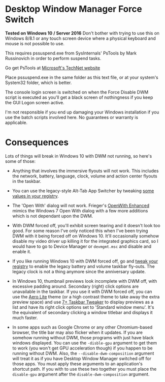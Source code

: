 # Desktop Window Manager Force Switch
**Tested on Windows 10 / Server 2016**
Don't bother with trying to use this on Windows 8/8.1 or any touch screen device where a physical keyboard and mouse is not possible to use.

This requires pssuspend.exe from SysInternals' PsTools by Mark Russinovich
in order to perform suspend tasks.

Go get PsTools at [Microsoft's TechNet website](https://technet.microsoft.com/en-us/sysinternals/pstools.aspx)

Place pssuspend.exe in the same folder as this text file, or at your system's System32 folder, which is better.

The console login screen is switched on when the Force Disable DWM script is executed as you'll get a black screen of nothingness if you keep the GUI Logon screen active.

I'm not responsible if you end up damaging your Windows installation if you use the batch scripts involved here. No guarantees or warranty is applicable.

# Consequences
Lots of things will break in Windows 10 with DWM not running, so here's some of those:

* Anything that involves the immersive flyouts will not work. This includes the network, battery, language, clock, volume and action center flyouts in the taskbar.

* You can use the legacy-style Alt-Tab App Switcher by tweaking [some values in your registry](http://www.askvg.com/how-to-get-windows-xp-styled-classic-alttab-screen-in-windows-vista-and-7/).

* The 'Open With' dialog will not work. Frieger's [OpenWith Enhanced](http://extensions.frieger.com/owdesc.php) mimics the Windows 7 Open With dialog with a few more additions which is not dependant upon the DWM. 

* With DWM forced off, you'll exhibit screen tearing and it doesn't look too good. For some reason I've only noticed this when I've been trying DWM with it being forced off on Windows 10. It'll occasionally somehow disable my video driver up killing it for the integrated graphics card, so I would have to go to Device Manager or ``devmgmt.msc`` and disable and enable it.

* If you like running Windows 10 with DWM forced off, go and [tweak your registry](http://www.askvg.com/collection-of-windows-10-hidden-secret-registry-tweaks/) to enable the legacy battery and volume taskbar fly-outs. The legacy clock is not a thing anymore since the anniversary update.

* In Windows 10, thumbnail previews look incomplete with DWM off, with excessive padding around. Secondary (right) click options are unavailable in the taskbar. If you use it with DWM forced off, you can use the [Aero Lite](http://www.askvg.com/how-to-enable-hidden-aero-lite-theme-in-windows-8-rtm/) theme (or a high contrast theme to take away the extra preview space) and use [7+ Taskbar Tweaker](http://rammichael.com/7-taskbar-tweaker) to display previews as a list and have its right click options set to 'Standard window menu'. It's the equivalent of secondary clicking a window titlebar and displays it much faster. 

* In some apps such as Google Chrome or any other Chromium-based browser, the title bar may also flicker when it updates. If you are somehow running without DWM, those programs with just have black windows displayed. You can use the ``-disble-gpu`` argument to get them to work (you won't get GPU acceleration though) if you happen to be running without DWM. Also, the ``--disable-dwm-composition`` argument will treat it as if you have Desktop Window Manager switched off for those apps. You must apply these arguments to an application's shortcut path. If you with to use these two together you must place the ``disable-gpu`` argument after the ``disable-dwm-composition`` argument.
